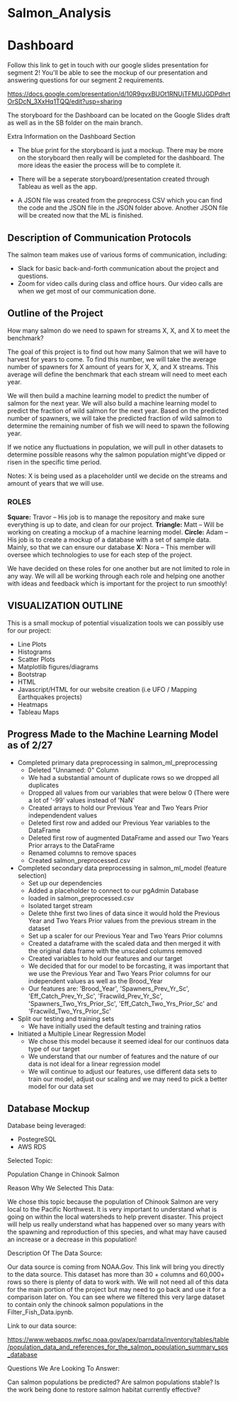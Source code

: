 # Salmon_Analysis

# Dashboard

Follow this link to get in touch with our google slides presentation for segment 2! You'll be able to see the mockup of our presentation and answering questions for our segment 2 requirements. 

https://docs.google.com/presentation/d/10R9gvxBUOt1RNUjTFMUJGDPdhrtOrSDcN_3XxHq1TQQ/edit?usp=sharing

The storyboard for the Dashboard can be located on the Google Slides draft as well as in the SB folder on the main branch. 

Extra Information on the Dashboard Section

- The blue print for the storyboard is just a mockup. There may be more on the storyboard then really will be completed for the dashboard. The more ideas the easier the process will be to complete it.

- There will be a seperate storyboard/presentation created through Tableau as well as the app.

- A JSON file was created from the preprocess CSV which you can find the code and the JSON file in the JSON folder above. Another JSON file will be created now that the ML is finished. 

## Description of Communication Protocols

The salmon team makes use of various forms of communication, including:
- Slack for basic back-and-forth communication about the project and questions.
- Zoom for video calls during class and office hours. Our video calls are when we get most of our communication done.

## Outline of the Project

How many salmon do we need to spawn for streams X, X, and X to meet the benchmark?

The goal of this project is to find out how many Salmon that we will have to harvest for years to come. To find this number, we will take the average number of spawners for X amount of years for X, X, and X streams. This average will define the benchmark that each stream will need to meet each year.

We will then build a machine learning model to predict the number of salmon for the next year. We will also build a machine learning model to predict the fraction of wild salmon for the next year. Based on the predicted number of spawners, we will take the predicted fraction of wild salmon to determine the remaining number of fish we will need to spawn the following year.

If we notice any fluctuations in population, we will pull in other datasets to determine possible reasons why the salmon population might’ve dipped or risen in the specific time period.

Notes:
X is being used as a placeholder until we decide on the streams and amount of years that we will use.

### ROLES
**Square:** Travor – His job is to manage the repository and make sure everything is up to date, and clean for our project.
**Triangle:** Matt – Will be working on creating a mockup of a machine learning model.
**Circle:** Adam – His job is to create a mockup of a database with a set of sample data. Mainly, so that we can ensure our database
**X:** Nora – This member will oversee which technologies to use for each step of the project.

We have decided on these roles for one another but are not limited to role in any way. We will all be working through each role and helping one another with ideas and feedback which is important for the project to run smoothly!


## VISUALIZATION OUTLINE

This is a small mockup of potential visualization tools we can possibly use for our project:

-	Line Plots
-	Histograms
-	Scatter Plots
-	Matplotlib figures/diagrams
-	Bootstrap
-	HTML
-	Javascript/HTML for our website creation (i.e UFO / Mapping Earthquakes projects)
-	Heatmaps
-	Tableau Maps

## Progress Made to the Machine Learning Model as of 2/27
- Completed primary data preprocessing in salmon_ml_preprocessing
   - Deleted "Unnamed: 0" Column
   - We had a substantial amount of duplicate rows so we dropped all duplicates
   - Dropped all values from our variables that were below 0 (There were a lot of '-99' values instead of 'NaN'
   - Created arrays to hold our Previous Year and Two Years Prior independendent values
   - Deleted first row and added our Previous Year variables to the DataFrame
   - Deleted first row of augmented DataFrame and assed our Two Years Prior arrays to the DataFrame
   - Renamed columns to remove spaces
   - Created salmon_preprocessed.csv
- Completed secondary data preprocessing in salmon_ml_model (feature selection)
   - Set up our dependencies
   - Added a placeholder to connect to our pgAdmin Database
   - loaded in salmon_preprocessed.csv
   - Isolated target stream
   - Delete thhe first two lines of data since it would hold the Previous Year and Two Years Prior values from the previous stream in the dataset
   - Set up a scaler for our Previous Year and Two Years Prior columns
   - Created a dataframe with the scaled data and then merged it with the original data frame with the unscaled columns removed
   - Created variables to hold our features and our target 
   - We decided that for our model to be forcasting, it was important that we use the Previous Year and Two Years Prior columns for our independent values as well as the Brood_Year
   - Our features are: 'Brood_Year', 'Spawners_Prev_Yr_Sc', 'Eff_Catch_Prev_Yr_Sc', 'Fracwild_Prev_Yr_Sc', 'Spawners_Two_Yrs_Prior_Sc', 'Eff_Catch_Two_Yrs_Prior_Sc' and 'Fracwild_Two_Yrs_Prior_Sc'
- Split our testing and training sets
   - We have initially used the default testing and training ratios
- Initiated a Multiple Linear Regression Model
   - We chose this model because it seemed ideal for our continuos data type of our target
   - We understand that our number of features and the nature of our data is not ideal for a linear regression model
   - We will continue to adjust our features, use different data sets to train our model, adjust our scaling and we may need to pick a better model for our data set    	

## Database Mockup
Database being leveraged:

- PostegreSQL
- AWS RDS

Selected Topic: 

Population Change in Chinook Salmon

Reason Why We Selected This Data:

We chose this topic because the population of Chinook Salmon are very local to the Pacific Northwest. It is very important to understand what is going on within the local watersheds to help prevent disaster. This project will help us really understand what has happened over so many years with the spawning and reproduction of this species, and what may have caused an increase or a decrease in this population!


Description Of The Data Source: 

Our data source is coming from NOAA.Gov. This link will bring you directly to the data source. This dataset has more than 30 + columns and 60,000+ rows so there is plenty of data to work with. We will not need all of this data for the main portion of the project but may need to go back and use it for a comparison later on. You can see where we filtered this very large dataset to contain only the chinook salmon populations in the Filter_Fish_Data.ipynb. 

Link to our data source:

https://www.webapps.nwfsc.noaa.gov/apex/parrdata/inventory/tables/table/population_data_and_references_for_the_salmon_population_summary_sps_database 

Questions We Are Looking To Answer: 

Can salmon populations be predicted? Are salmon populations stable? Is the work being done to restore salmon habitat currently effective?
